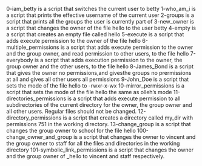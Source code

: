0-iam_betty is a script that switches the current user to betty
1-who_am_i is a script that prints the effective username of the current user
2-groups is a script that prints all the groups the user is currently part of
3-new_owner is a script that changes the owner of the file hello to the user betty
4-empty is a script that creates an empty file called hello
5-execute is a script that adds execute permission to the owner of the file hello
6-multiple_permissions is a script that adds execute permission to the owner and the group owner, and read permission to other users, to the file hello
7-everybody is a script that adds execution permission to the owner, the group owner and the other users, to the file hello
8-James_Bond is a script that gives the owner no permissions,and givesthe groups no prermissions at all and gives all other users all permissions
9-John_Doe is a script that sets the mode of the file hello to -rwxr-x-wx
10-mirror_permissions is a script that sets the mode of the file hello the same as olleh’s mode
11-directories_permissions is a script that adds execute permission to all subdirectories of the current directory for the owner, the group owner and all other users. Regular files should not be changed.
12-directory_permissions is a script that creates a directory called my_dir with permissions 751 in the working directory.
13-change_group is a script that changes the group owner to school for the file hello
100-change_owner_and_group is a script that changes the owner to vincent and the group owner to staff for all the files and directories in the working directory
101-symbolic_link_permissions is a script that changes the owner and the group owner of _hello to vincent and staff respectively.
